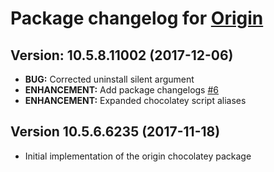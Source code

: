 # Package changelog for [Origin](https://chocolatey.org/packages/origin)

## Version: 10.5.8.11002 (2017-12-06)
- **BUG:** Corrected uninstall silent argument
- **ENHANCEMENT:** Add package changelogs [#6](https://github.com/AdmiringWorm/chocolatey-packages/issues/6)
- **ENHANCEMENT:** Expanded chocolatey script aliases

## Version 10.5.6.6235 (2017-11-18)
- Initial implementation of the origin chocolatey package
